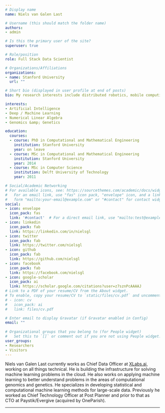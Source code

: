 ```yaml
---
# Display name
name: Niels van Galen Last

# Username (this should match the folder name)
authors:
- admin

# Is this the primary user of the site?
superuser: true

# Role/position
role: Full Stack Data Scientist

# Organizations/Affiliations
organizations:
- name: Stanford University
  url: ""

# Short bio (displayed in user profile at end of posts)
bio: My research interests include distributed robotics, mobile computing and programmable matter. Foo, bar.

interests:
- Artificial Intelligence
- Deep / Machine Learning
- Numerical Linear Algebra
- Genomics &amp; Genetics

education:
  courses:
  - course: PhD in Computational and Mathematical Engineering
    institution: Stanford University
    year: on leave
  - course: MSc in Computational and Mathematical Engineering
    institution: Stanford University
    year: 2014
  - course: MSc in Computer Science
    institution: Delft University of Technology
    year: 2011

# Social/Academic Networking
# For available icons, see: https://sourcethemes.com/academic/docs/widgets/#icons
#   For an email link, use "fas" icon pack, "envelope" icon, and a link in the
#   form "mailto:your-email@example.com" or "#contact" for contact widget.
social:
- icon: envelope
  icon_pack: fas
  link: '#contact'  # For a direct email link, use "mailto:test@example.org".
- icon: linkedin
  icon_pack: fab
  link: https://linkedin.com/in/nielsgl
- icon: twitter
  icon_pack: fab
  link: https://twitter.com/nielsgl
- icon: github
  icon_pack: fab
  link: https://github.com/nielsgl
- icon: facebook
  icon_pack: fab
  link: https://facebook.com/nielsgl
- icon: google-scholar
  icon_pack: ai
  link: https://scholar.google.com/citations?user=z7sznPcAAAAJ
# Link to a PDF of your resume/CV from the About widget.
# To enable, copy your resume/CV to `static/files/cv.pdf` and uncomment the lines below.  
# - icon: cv
#   icon_pack: ai
#   link: files/cv.pdf

# Enter email to display Gravatar (if Gravatar enabled in Config)
email: ""
  
# Organizational groups that you belong to (for People widget)
#   Set this to `[]` or comment out if you are not using People widget.  
user_groups:
- Researchers
- Visitors
---
```


Niels van Galen Last currently works as Chief Data Officer at [XLabs.ai](https://xlabs.ai), working on all things technical. He is building the infrastructure for solving machine learning problems in the cloud. He also works on applying machine learning to better understand problems in the areas of computational genomics and genetics. He specializes in developing statistical and computational machine learning methods for large-scale data. Previously he worked as Chief Technology Officer at Post Planner and prior to that as CTO at Paystik/Evergive (acquired by OneParish).

---
